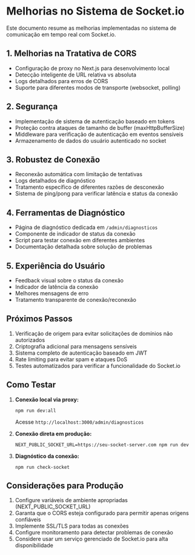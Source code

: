 # Melhorias no Sistema de Socket.io

Este documento resume as melhorias implementadas no sistema de comunicação em tempo real com Socket.io.

## 1. Melhorias na Tratativa de CORS

- Configuração de proxy no Next.js para desenvolvimento local
- Detecção inteligente de URL relativa vs absoluta
- Logs detalhados para erros de CORS
- Suporte para diferentes modos de transporte (websocket, polling)

## 2. Segurança

- Implementação de sistema de autenticação baseado em tokens
- Proteção contra ataques de tamanho de buffer (maxHttpBufferSize)
- Middleware para verificação de autenticação em eventos sensíveis
- Armazenamento de dados do usuário autenticado no socket

## 3. Robustez de Conexão

- Reconexão automática com limitação de tentativas
- Logs detalhados de diagnóstico
- Tratamento específico de diferentes razões de desconexão
- Sistema de ping/pong para verificar latência e status da conexão

## 4. Ferramentas de Diagnóstico

- Página de diagnóstico dedicada em `/admin/diagnosticos`
- Componente de indicador de status da conexão
- Script para testar conexão em diferentes ambientes
- Documentação detalhada sobre solução de problemas

## 5. Experiência do Usuário

- Feedback visual sobre o status da conexão
- Indicador de latência da conexão
- Melhores mensagens de erro
- Tratamento transparente de conexão/reconexão

## Próximos Passos

1. Verificação de origem para evitar solicitações de domínios não autorizados
2. Criptografia adicional para mensagens sensíveis
3. Sistema completo de autenticação baseado em JWT
4. Rate limiting para evitar spam e ataques DoS
5. Testes automatizados para verificar a funcionalidade do Socket.io

## Como Testar

1. **Conexão local via proxy:**
   ```
   npm run dev:all
   ```
   Acesse `http://localhost:3000/admin/diagnosticos`

2. **Conexão direta em produção:**
   ```
   NEXT_PUBLIC_SOCKET_URL=https://seu-socket-server.com npm run dev
   ```

3. **Diagnóstico da conexão:**
   ```
   npm run check-socket
   ```

## Considerações para Produção

1. Configure variáveis de ambiente apropriadas (NEXT_PUBLIC_SOCKET_URL)
2. Garanta que o CORS esteja configurado para permitir apenas origens confiáveis
3. Implemente SSL/TLS para todas as conexões
4. Configure monitoramento para detectar problemas de conexão
5. Considere usar um serviço gerenciado de Socket.io para alta disponibilidade
